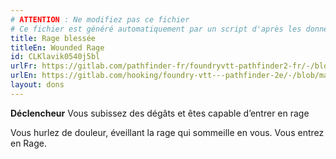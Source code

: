 ```yaml
---
# ATTENTION : Ne modifiez pas ce fichier
# Ce fichier est généré automatiquement par un script d'après les données du module Foundry VTT officiel et de sa traduction
title: Rage blessée
titleEn: Wounded Rage
id: CLKlavik0540j5bl
urlFr: https://gitlab.com/pathfinder-fr/foundryvtt-pathfinder2-fr/-/blob/master/data/feats/CLKlavik0540j5bl.htm
urlEn: https://gitlab.com/hooking/foundry-vtt---pathfinder-2e/-/blob/master/packs/data/feats.db/wounded-rage.json
layout: dons
---
```

**Déclencheur** Vous subissez des dégâts et êtes capable d’entrer en rage

Vous hurlez de douleur, éveillant la rage qui sommeille en vous. Vous entrez en Rage.
